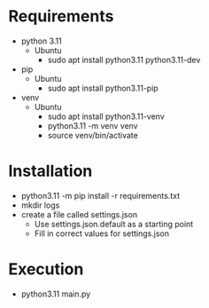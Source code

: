 # Requirements
- python 3.11
  - Ubuntu
    - sudo apt install python3.11 python3.11-dev
- pip
  - Ubuntu
    - sudo apt install python3.11-pip
- venv
  - Ubuntu
    - sudo apt install python3.11-venv
    - python3.11 -m venv venv
    - source venv/bin/activate

# Installation
- python3.11 -m pip install -r requirements.txt
- mkdir logs
- create a file called settings.json
  - Use settings.json.default as a starting point
  - Fill in correct values for settings.json

# Execution
- python3.11 main.py